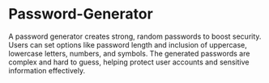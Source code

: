 # Password-Generator
A password generator creates strong, random passwords to boost security. Users can set options like password length and inclusion of uppercase, lowercase letters, numbers, and symbols. The generated passwords are complex and hard to guess, helping protect user accounts and sensitive information effectively.
